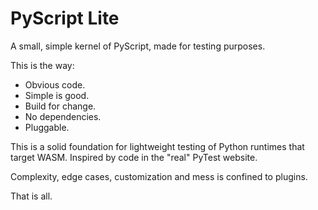 # PyScript Lite

A small, simple kernel of PyScript, made for testing purposes.

This is the way:

* Obvious code.
* Simple is good.
* Build for change.
* No dependencies.
* Pluggable.

This is a solid foundation for lightweight testing of Python runtimes that
target WASM. Inspired by code in the "real" PyTest website.

Complexity, edge cases, customization and mess is confined to plugins.

That is all.
